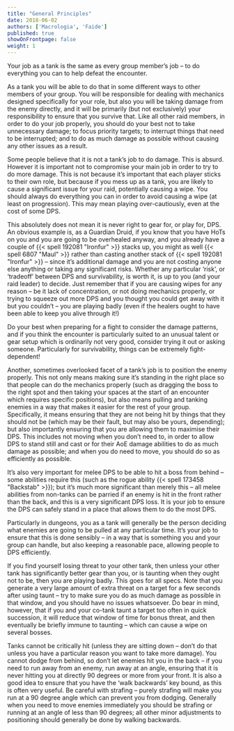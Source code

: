 ```yaml
---
title: "General Principles"
date: 2018-06-02
authors: ['Macrologia', 'Faide']
published: true
showOnFrontpage: false
weight: 1
---
```


Your job as a tank is the same as every group member’s job – to do everything you can to help defeat the encounter.

As a tank you will be able to do that in some different ways to other members of your group. You will be responsible for dealing with mechanics designed specifically for your role, but also you will be taking damage from the enemy directly, and it will be primarily (but not exclusively) your responsibility to ensure that you survive that. Like all other raid members, in order to do your job properly, you should do your best not to take unnecessary damage; to focus priority targets; to interrupt things that need to be interrupted; and to do as much damage as possible without causing any other issues as a result.

Some people believe that it is not a tank’s job to do damage. This is absurd. However it is important not to compromise your main job in order to try to do more damage. This is not because it’s important that each player sticks to their own role, but because if you mess up as a tank, you are likely to cause a significant issue for your raid, potentially causing a wipe. You should always do everything you can in order to avoid causing a wipe (at least on progression). This may mean playing over-cautiously, even at the cost of some DPS.

This absolutely does not mean it is never right to gear for, or play for, DPS. An obvious example is, as a Guardian Druid, if you know that you have HoTs on you and you are going to be overhealed anyway, and you already have a couple of {{< spell 192081 "Ironfur" >}} stacks up, you might as well {{< spell 6807 "Maul" >}} rather than casting another stack of {{< spell 192081 "Ironfur" >}} – since it’s additional damage and you are not costing anyone else anything or taking any significant risks. Whether any particular ‘risk’, or ‘tradeoff’ between DPS and survivability, is worth it, is up to you (and your raid leader) to decide. Just remember that if you are causing wipes for any reason – be it lack of concentration, or not doing mechanics properly, or trying to squeeze out more DPS and you thought you could get away with it but you couldn’t – you are playing badly (even if the healers ought to have been able to keep you alive through it!)

Do your best when preparing for a fight to consider the damage patterns, and if you think the encounter is particularly suited to an unusual talent or gear setup which is ordinarily not very good, consider trying it out or asking someone. Particularly for survivability, things can be extremely fight-dependent!

Another, sometimes overlooked facet of a tank’s job is to position the enemy properly. This not only means making sure it’s standing in the right place so that people can do the mechanics properly (such as dragging the boss to the right spot and then taking your spaces at the start of an encounter which requires specific positions), but also means pulling and tanking enemies in a way that makes it easier for the rest of your group. Specifically, it means ensuring that they are not being hit by things that they should not be (which may be their fault, but may also be yours, depending); but also importantly ensuring that you are allowing them to maximise their DPS. This includes not moving when you don’t need to, in order to allow DPS to stand still and cast or for their AoE damage abilities to do as much damage as possible; and when you do need to move, you should do so as efficiently as possible.

It’s also very important for melee DPS to be able to hit a boss from behind – some abilities require this (such as the rogue ability {{< spell 173458 "Backstab" >}}); but it’s much more significant than merely this – all melee abilities from non-tanks can be parried if an enemy is hit in the front rather than the back, and this is a very significant DPS loss. It is your job to ensure the DPS can safely stand in a place that allows them to do the most DPS.

Particularly in dungeons, you as a tank will generally be the person deciding what enemies are going to be pulled at any particular time. It’s your job to ensure that this is done sensibly – in a way that is something you and your group can handle, but also keeping a reasonable pace, allowing people to DPS efficiently.

If you find yourself losing threat to your other tank, then unless your other tank has significantly better gear than you, or is taunting when they ought not to be, then you are playing badly. This goes for all specs. Note that you generate a very large amount of extra threat on a target for a few seconds after using taunt – try to make sure you do as much damage as possible in that window, and you should have no issues whatsoever. Do bear in mind, however, that if you and your co-tank taunt a target too often in quick succession, it will reduce that window of time for bonus threat, and then eventually be briefly immune to taunting – which can cause a wipe on several bosses.

Tanks cannot be critically hit (unless they are sitting down – don’t do that unless you have a particular reason you want to take more damage). You cannot dodge from behind, so don’t let enemies hit you in the back – if you need to run away from an enemy, run away at an angle, ensuring that it is never hitting you at directly 90 degrees or more from your front. It is also a good idea to ensure that you have the ‘walk backwards’ key bound, as this is often very useful. Be careful with strafing – purely strafing will make you run at a 90 degree angle which can prevent you from dodging. Generally when you need to move enemies immediately you should be strafing or running at an angle of less than 90 degrees; all other minor adjustments to positioning should generally be done by walking backwards.
